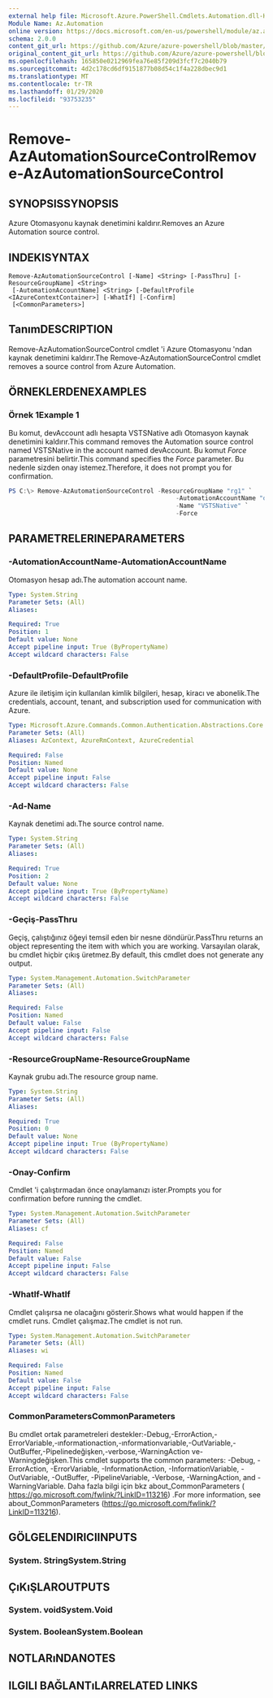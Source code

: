 ```yaml
---
external help file: Microsoft.Azure.PowerShell.Cmdlets.Automation.dll-Help.xml
Module Name: Az.Automation
online version: https://docs.microsoft.com/en-us/powershell/module/az.automation/remove-azautomationsourcecontrol
schema: 2.0.0
content_git_url: https://github.com/Azure/azure-powershell/blob/master/src/Automation/Automation/help/Remove-AzAutomationSourceControl.md
original_content_git_url: https://github.com/Azure/azure-powershell/blob/master/src/Automation/Automation/help/Remove-AzAutomationSourceControl.md
ms.openlocfilehash: 165850e0212969fea76e85f209d3fcf7c2040b79
ms.sourcegitcommit: 4d2c178cd6df9151877b08d54c1f4a228dbec9d1
ms.translationtype: MT
ms.contentlocale: tr-TR
ms.lasthandoff: 01/29/2020
ms.locfileid: "93753235"
---
```

# <span data-ttu-id="3f10e-101">Remove-AzAutomationSourceControl</span><span class="sxs-lookup"><span data-stu-id="3f10e-101">Remove-AzAutomationSourceControl</span></span>

## <span data-ttu-id="3f10e-102">SYNOPSIS</span><span class="sxs-lookup"><span data-stu-id="3f10e-102">SYNOPSIS</span></span>
<span data-ttu-id="3f10e-103">Azure Otomasyonu kaynak denetimini kaldırır.</span><span class="sxs-lookup"><span data-stu-id="3f10e-103">Removes an Azure Automation source control.</span></span>

## <span data-ttu-id="3f10e-104">INDEKI</span><span class="sxs-lookup"><span data-stu-id="3f10e-104">SYNTAX</span></span>

```
Remove-AzAutomationSourceControl [-Name] <String> [-PassThru] [-ResourceGroupName] <String>
 [-AutomationAccountName] <String> [-DefaultProfile <IAzureContextContainer>] [-WhatIf] [-Confirm]
 [<CommonParameters>]
```

## <span data-ttu-id="3f10e-105">Tanım</span><span class="sxs-lookup"><span data-stu-id="3f10e-105">DESCRIPTION</span></span>
<span data-ttu-id="3f10e-106">Remove-AzAutomationSourceControl cmdlet 'i Azure Otomasyonu 'ndan kaynak denetimini kaldırır.</span><span class="sxs-lookup"><span data-stu-id="3f10e-106">The Remove-AzAutomationSourceControl cmdlet removes a source control from Azure Automation.</span></span>

## <span data-ttu-id="3f10e-107">ÖRNEKLERDEN</span><span class="sxs-lookup"><span data-stu-id="3f10e-107">EXAMPLES</span></span>

### <span data-ttu-id="3f10e-108">Örnek 1</span><span class="sxs-lookup"><span data-stu-id="3f10e-108">Example 1</span></span>
<span data-ttu-id="3f10e-109">Bu komut, devAccount adlı hesapta VSTSNative adlı Otomasyon kaynak denetimini kaldırır.</span><span class="sxs-lookup"><span data-stu-id="3f10e-109">This command removes the Automation source control named VSTSNative in the account named devAccount.</span></span>
<span data-ttu-id="3f10e-110">Bu komut *Force* parametresini belirtir.</span><span class="sxs-lookup"><span data-stu-id="3f10e-110">This command specifies the *Force* parameter.</span></span> <span data-ttu-id="3f10e-111">Bu nedenle sizden onay istemez.</span><span class="sxs-lookup"><span data-stu-id="3f10e-111">Therefore, it does not prompt you for confirmation.</span></span>

```powershell
PS C:\> Remove-AzAutomationSourceControl -ResourceGroupName "rg1" `
                                              -AutomationAccountName "devAccount" `
                                              -Name "VSTSNative" `
                                              -Force
```

## <span data-ttu-id="3f10e-112">PARAMETRELERINE</span><span class="sxs-lookup"><span data-stu-id="3f10e-112">PARAMETERS</span></span>

### <span data-ttu-id="3f10e-113">-AutomationAccountName</span><span class="sxs-lookup"><span data-stu-id="3f10e-113">-AutomationAccountName</span></span>
<span data-ttu-id="3f10e-114">Otomasyon hesap adı.</span><span class="sxs-lookup"><span data-stu-id="3f10e-114">The automation account name.</span></span>

```yaml
Type: System.String
Parameter Sets: (All)
Aliases:

Required: True
Position: 1
Default value: None
Accept pipeline input: True (ByPropertyName)
Accept wildcard characters: False
```

### <span data-ttu-id="3f10e-115">-DefaultProfile</span><span class="sxs-lookup"><span data-stu-id="3f10e-115">-DefaultProfile</span></span>
<span data-ttu-id="3f10e-116">Azure ile iletişim için kullanılan kimlik bilgileri, hesap, kiracı ve abonelik.</span><span class="sxs-lookup"><span data-stu-id="3f10e-116">The credentials, account, tenant, and subscription used for communication with Azure.</span></span>

```yaml
Type: Microsoft.Azure.Commands.Common.Authentication.Abstractions.Core.IAzureContextContainer
Parameter Sets: (All)
Aliases: AzContext, AzureRmContext, AzureCredential

Required: False
Position: Named
Default value: None
Accept pipeline input: False
Accept wildcard characters: False
```

### <span data-ttu-id="3f10e-117">-Ad</span><span class="sxs-lookup"><span data-stu-id="3f10e-117">-Name</span></span>
<span data-ttu-id="3f10e-118">Kaynak denetimi adı.</span><span class="sxs-lookup"><span data-stu-id="3f10e-118">The source control name.</span></span>

```yaml
Type: System.String
Parameter Sets: (All)
Aliases:

Required: True
Position: 2
Default value: None
Accept pipeline input: True (ByPropertyName)
Accept wildcard characters: False
```

### <span data-ttu-id="3f10e-119">-Geçiş</span><span class="sxs-lookup"><span data-stu-id="3f10e-119">-PassThru</span></span>
<span data-ttu-id="3f10e-120">Geçiş, çalıştığınız öğeyi temsil eden bir nesne döndürür.</span><span class="sxs-lookup"><span data-stu-id="3f10e-120">PassThru returns an object representing the item with which you are working.</span></span>
<span data-ttu-id="3f10e-121">Varsayılan olarak, bu cmdlet hiçbir çıkış üretmez.</span><span class="sxs-lookup"><span data-stu-id="3f10e-121">By default, this cmdlet does not generate any output.</span></span>

```yaml
Type: System.Management.Automation.SwitchParameter
Parameter Sets: (All)
Aliases:

Required: False
Position: Named
Default value: False
Accept pipeline input: False
Accept wildcard characters: False
```

### <span data-ttu-id="3f10e-122">-ResourceGroupName</span><span class="sxs-lookup"><span data-stu-id="3f10e-122">-ResourceGroupName</span></span>
<span data-ttu-id="3f10e-123">Kaynak grubu adı.</span><span class="sxs-lookup"><span data-stu-id="3f10e-123">The resource group name.</span></span>

```yaml
Type: System.String
Parameter Sets: (All)
Aliases:

Required: True
Position: 0
Default value: None
Accept pipeline input: True (ByPropertyName)
Accept wildcard characters: False
```

### <span data-ttu-id="3f10e-124">-Onay</span><span class="sxs-lookup"><span data-stu-id="3f10e-124">-Confirm</span></span>
<span data-ttu-id="3f10e-125">Cmdlet 'i çalıştırmadan önce onaylamanızı ister.</span><span class="sxs-lookup"><span data-stu-id="3f10e-125">Prompts you for confirmation before running the cmdlet.</span></span>

```yaml
Type: System.Management.Automation.SwitchParameter
Parameter Sets: (All)
Aliases: cf

Required: False
Position: Named
Default value: False
Accept pipeline input: False
Accept wildcard characters: False
```

### <span data-ttu-id="3f10e-126">-WhatIf</span><span class="sxs-lookup"><span data-stu-id="3f10e-126">-WhatIf</span></span>
<span data-ttu-id="3f10e-127">Cmdlet çalışırsa ne olacağını gösterir.</span><span class="sxs-lookup"><span data-stu-id="3f10e-127">Shows what would happen if the cmdlet runs.</span></span>
<span data-ttu-id="3f10e-128">Cmdlet çalışmaz.</span><span class="sxs-lookup"><span data-stu-id="3f10e-128">The cmdlet is not run.</span></span>

```yaml
Type: System.Management.Automation.SwitchParameter
Parameter Sets: (All)
Aliases: wi

Required: False
Position: Named
Default value: False
Accept pipeline input: False
Accept wildcard characters: False
```

### <span data-ttu-id="3f10e-129">CommonParameters</span><span class="sxs-lookup"><span data-stu-id="3f10e-129">CommonParameters</span></span>
<span data-ttu-id="3f10e-130">Bu cmdlet ortak parametreleri destekler:-Debug,-ErrorAction,-ErrorVariable,-ınformationaction,-ınformationvariable,-OutVariable,-OutBuffer,-Pipelinedeğişken,-verbose,-WarningAction ve-Warningdeğişken.</span><span class="sxs-lookup"><span data-stu-id="3f10e-130">This cmdlet supports the common parameters: -Debug, -ErrorAction, -ErrorVariable, -InformationAction, -InformationVariable, -OutVariable, -OutBuffer, -PipelineVariable, -Verbose, -WarningAction, and -WarningVariable.</span></span> <span data-ttu-id="3f10e-131">Daha fazla bilgi için bkz about_CommonParameters ( https://go.microsoft.com/fwlink/?LinkID=113216) .</span><span class="sxs-lookup"><span data-stu-id="3f10e-131">For more information, see about_CommonParameters (https://go.microsoft.com/fwlink/?LinkID=113216).</span></span>

## <span data-ttu-id="3f10e-132">GÖLGELENDIRICI</span><span class="sxs-lookup"><span data-stu-id="3f10e-132">INPUTS</span></span>

### <span data-ttu-id="3f10e-133">System. String</span><span class="sxs-lookup"><span data-stu-id="3f10e-133">System.String</span></span>

## <span data-ttu-id="3f10e-134">ÇıKıŞLAR</span><span class="sxs-lookup"><span data-stu-id="3f10e-134">OUTPUTS</span></span>

### <span data-ttu-id="3f10e-135">System. void</span><span class="sxs-lookup"><span data-stu-id="3f10e-135">System.Void</span></span>

### <span data-ttu-id="3f10e-136">System. Boolean</span><span class="sxs-lookup"><span data-stu-id="3f10e-136">System.Boolean</span></span>

## <span data-ttu-id="3f10e-137">NOTLARıNDA</span><span class="sxs-lookup"><span data-stu-id="3f10e-137">NOTES</span></span>

## <span data-ttu-id="3f10e-138">ILGILI BAĞLANTıLAR</span><span class="sxs-lookup"><span data-stu-id="3f10e-138">RELATED LINKS</span></span>
